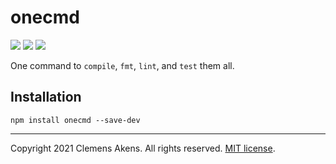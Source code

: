 # onecmd

[![][ci-badge]][ci-link] [![][version-badge]][version-link]
[![][license-badge]][license-link]

[ci-badge]: https://github.com/clebert/onecmd/workflows/CI/badge.svg
[ci-link]: https://github.com/clebert/onecmd
[version-badge]: https://badgen.net/npm/v/onecmd
[version-link]: https://www.npmjs.com/package/onecmd
[license-badge]: https://badgen.net/npm/license/onecmd
[license-link]: https://github.com/clebert/onecmd/blob/master/LICENSE.md

One command to `compile`, `fmt`, `lint`, and `test` them all.

## Installation

```
npm install onecmd --save-dev
```

---

Copyright 2021 Clemens Akens. All rights reserved.
[MIT license](https://github.com/clebert/onecmd/blob/master/LICENSE.md).
